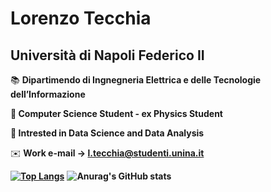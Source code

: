 # Lorenzo Tecchia

## Università di Napoli Federico II

📚 **Dipartimendo di Ingnegneria Elettrica e delle Tecnologie dell’Informazione**

**📕 Computer Science Student - ex Physics Student**

**📗 Intrested in Data Science and Data Analysis**

✉️ **Work e-mail → l.tecchia@studenti.unina.it**


**[![Top Langs](https://github-readme-stats.vercel.app/api/top-langs/?username=lorenzotecchia&layout=compact)](https://github.com/lorenzotecchia/github-readme-stats)**
**![Anurag's GitHub stats](https://github-readme-stats.vercel.app/api?username=lorenzotecchia&count_private=true)**

